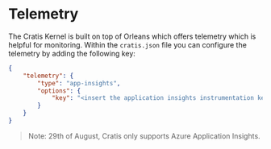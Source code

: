 # Telemetry

The Cratis Kernel is built on top of Orleans which offers telemetry which is helpful for monitoring.
Within the `cratis.json` file you can configure the telemetry by adding the following key:

```json
{
    "telemetry": {
        "type": "app-insights",
        "options": {
            "key": "<insert the application insights instrumentation key>"
        }
    }
}
```

> Note: 29th of August, Cratis only supports Azure Application Insights.
